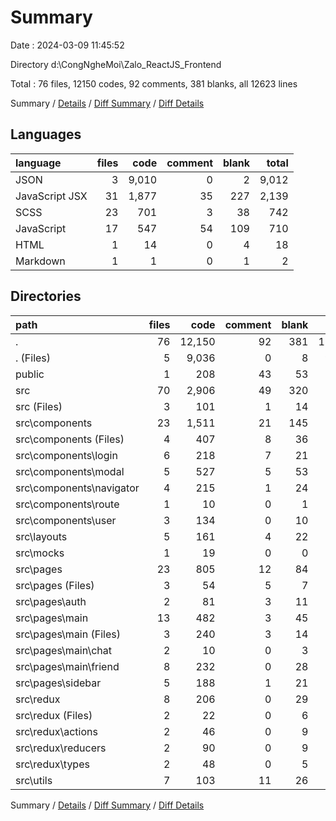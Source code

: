 # Summary

Date : 2024-03-09 11:45:52

Directory d:\\CongNgheMoi\\Zalo_ReactJS_Frontend

Total : 76 files,  12150 codes, 92 comments, 381 blanks, all 12623 lines

Summary / [Details](details.md) / [Diff Summary](diff.md) / [Diff Details](diff-details.md)

## Languages
| language | files | code | comment | blank | total |
| :--- | ---: | ---: | ---: | ---: | ---: |
| JSON | 3 | 9,010 | 0 | 2 | 9,012 |
| JavaScript JSX | 31 | 1,877 | 35 | 227 | 2,139 |
| SCSS | 23 | 701 | 3 | 38 | 742 |
| JavaScript | 17 | 547 | 54 | 109 | 710 |
| HTML | 1 | 14 | 0 | 4 | 18 |
| Markdown | 1 | 1 | 0 | 1 | 2 |

## Directories
| path | files | code | comment | blank | total |
| :--- | ---: | ---: | ---: | ---: | ---: |
| . | 76 | 12,150 | 92 | 381 | 12,623 |
| . (Files) | 5 | 9,036 | 0 | 8 | 9,044 |
| public | 1 | 208 | 43 | 53 | 304 |
| src | 70 | 2,906 | 49 | 320 | 3,275 |
| src (Files) | 3 | 101 | 1 | 14 | 116 |
| src\\components | 23 | 1,511 | 21 | 145 | 1,677 |
| src\\components (Files) | 4 | 407 | 8 | 36 | 451 |
| src\\components\\login | 6 | 218 | 7 | 21 | 246 |
| src\\components\\modal | 5 | 527 | 5 | 53 | 585 |
| src\\components\\navigator | 4 | 215 | 1 | 24 | 240 |
| src\\components\\route | 1 | 10 | 0 | 1 | 11 |
| src\\components\\user | 3 | 134 | 0 | 10 | 144 |
| src\\layouts | 5 | 161 | 4 | 22 | 187 |
| src\\mocks | 1 | 19 | 0 | 0 | 19 |
| src\\pages | 23 | 805 | 12 | 84 | 901 |
| src\\pages (Files) | 3 | 54 | 5 | 7 | 66 |
| src\\pages\\auth | 2 | 81 | 3 | 11 | 95 |
| src\\pages\\main | 13 | 482 | 3 | 45 | 530 |
| src\\pages\\main (Files) | 3 | 240 | 3 | 14 | 257 |
| src\\pages\\main\\chat | 2 | 10 | 0 | 3 | 13 |
| src\\pages\\main\\friend | 8 | 232 | 0 | 28 | 260 |
| src\\pages\\sidebar | 5 | 188 | 1 | 21 | 210 |
| src\\redux | 8 | 206 | 0 | 29 | 235 |
| src\\redux (Files) | 2 | 22 | 0 | 6 | 28 |
| src\\redux\\actions | 2 | 46 | 0 | 9 | 55 |
| src\\redux\\reducers | 2 | 90 | 0 | 9 | 99 |
| src\\redux\\types | 2 | 48 | 0 | 5 | 53 |
| src\\utils | 7 | 103 | 11 | 26 | 140 |

Summary / [Details](details.md) / [Diff Summary](diff.md) / [Diff Details](diff-details.md)